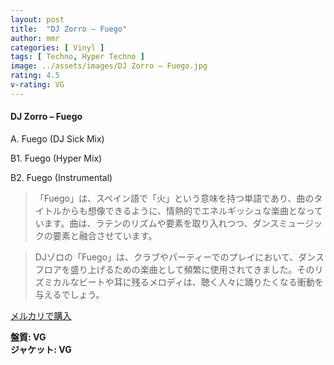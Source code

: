 ```yaml
---
layout: post
title:  "DJ Zorro – Fuego"
author: mmr
categories: [ Vinyl ]
tags: [ Techno, Hyper Techno ]
image: ../assets/images/DJ Zorro – Fuego.jpg
rating: 4.5
v-rating: VG
---
```


#### DJ Zorro – Fuego

A. Fuego (DJ Sick Mix)

B1. Fuego (Hyper Mix)

B2. Fuego (Instrumental)

> 「Fuego」は、スペイン語で「火」という意味を持つ単語であり、曲のタイトルからも想像できるように、情熱的でエネルギッシュな楽曲となっています。曲は、ラテンのリズムや要素を取り入れつつ、ダンスミュージックの要素と融合させています。

> DJゾロの「Fuego」は、クラブやパーティーでのプレイにおいて、ダンスフロアを盛り上げるための楽曲として頻繁に使用されてきました。そのリズミカルなビートや耳に残るメロディは、聴く人々に踊りたくなる衝動を与えるでしょう。

[メルカリで購入](https://jp.mercari.com/item/m80445100076)

<div class="mt-4 mb-4 d-flex align-items-center">
<strong class="mr-1">盤質: VG</strong>
</div>
<div class="mt-4 mb-4 d-flex align-items-center">
<strong class="mr-1">ジャケット: VG</strong>
</div>
